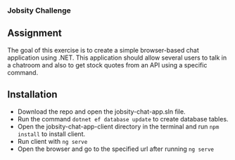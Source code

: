 ### Jobsity Challenge

## Assignment
The goal of this exercise is to create a simple browser-based chat application using .NET.
This application should allow several users to talk in a chatroom and also to get stock quotes
from an API using a specific command.

## Installation
* Download the repo and open the jobsity-chat-app.sln file.
* Run the command `dotnet ef database update` to create database tables.
* Open the jobsity-chat-app-client directory in the terminal and run `npm install` to install client.
* Run client with `ng serve` 
* Open the browser and go to the specified url after running `ng serve`